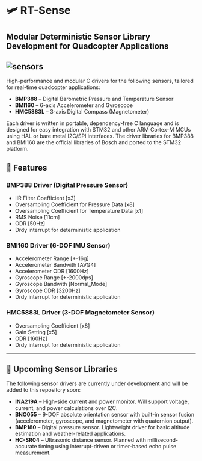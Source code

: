 # 🛩️ RT-Sense  
## Modular Deterministic Sensor Library Development for Quadcopter Applications
![sensors](https://github.com/user-attachments/assets/dc076f71-9ab0-417a-b31e-d3f7636b1ae6)
---

High-performance and modular C drivers for the following sensors, tailored for real-time quadcopter applications:
- **BMP388** – Digital Barometric Pressure and Temperature Sensor  
- **BMI160** – 6-axis Accelerometer and Gyroscope  
- **HMC5883L** – 3-axis Digital Compass (Magnetometer)

Each driver is written in portable, dependency-free C language and is designed for easy integration with STM32 and other ARM Cortex-M MCUs using HAL or bare metal I2C/SPI interfaces.
The driver libraries for BMP388 and BMI160 are the official libraries of Bosch and ported to the STM32 platform.

## 📌 Features

### BMP388 Driver (Digital Pressure Sensor)
- IIR Filter Coefficient [x3]
- Oversampling Coefficient for Pressure Data [x8]
- Oversampling Coefficient for Temperature Data [x1]
- RMS Noise [11cm]
- ODR [50Hz]
- Drdy interrupt for deterministic application

### BMI160 Driver (6-DOF IMU Sensor)
- Accelerometer Range [+-16g]
- Accelerometer Bandwith [AVG4]
- Accelerometer ODR [1600Hz]
- Gyroscope Range [+-2000dps]
- Gyroscope Bandwith [Normal_Mode]
- Gyroscope ODR [3200Hz]
- Drdy interrupt for deterministic application

### HMC5883L Driver (3-DOF Magnetometer Sensor)
- Oversampling Coefficient [x8]
- Gain Setting [x5]
- ODR [160Hz]
- Drdy interrupt for deterministic application
---
## 🚧 Upcoming Sensor Libraries
The following sensor drivers are currently under development and will be added to this repository soon:
- **INA219A** – High-side current and power monitor. Will support voltage, current, and power calculations over I2C.
- **BNO055** – 9-DOF absolute orientation sensor with built-in sensor fusion (accelerometer, gyroscope, and magnetometer with quaternion output).
- **BMP180** – Digital pressure sensor. Lightweight driver for basic altitude estimation and weather-related applications.
- **HC-SR04** – Ultrasonic distance sensor. Planned with millisecond-accurate timing using interrupt-driven or timer-based echo pulse measurement.

